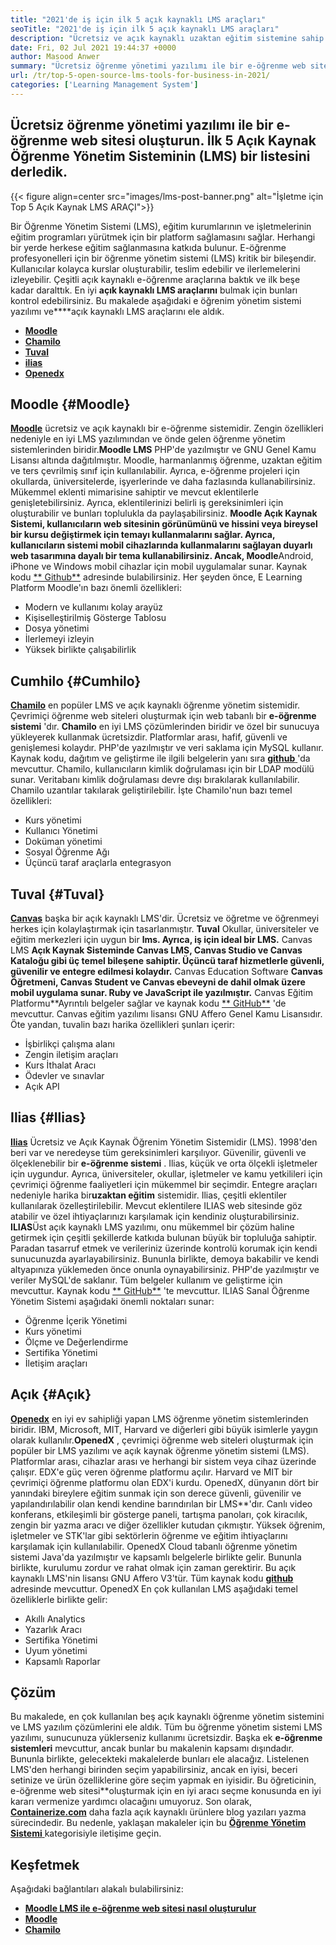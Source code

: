 ```yaml
---
title: "2021'de iş için ilk 5 açık kaynaklı LMS araçları" 
seoTitle: "2021'de iş için ilk 5 açık kaynaklı LMS araçları" 
description: "Ücretsiz ve açık kaynaklı uzaktan eğitim sistemine sahip bir e-öğrenme web sitesi oluşturun. Listeye göz atın ve iş için uygun e-öğrenme LM'lerini seçin." 
date: Fri, 02 Jul 2021 19:44:37 +0000
author: Masood Anwer
summary: "Ücretsiz öğrenme yönetimi yazılımı ile bir e-öğrenme web sitesi oluşturun. İlk 5 Açık Kaynak Öğrenme Yönetim Sisteminin (LMS) bir listesini derledik." 
url: /tr/top-5-open-source-lms-tools-for-business-in-2021/
categories: ['Learning Management System']
---
```


## Ücretsiz öğrenme yönetimi yazılımı ile bir e-öğrenme web sitesi oluşturun. İlk 5 Açık Kaynak Öğrenme Yönetim Sisteminin (LMS) bir listesini derledik.

{{< figure align=center src="images/lms-post-banner.png" alt="İşletme için Top 5 Açık Kaynak LMS ARAÇI">}}

Bir Öğrenme Yönetim Sistemi (LMS), eğitim kurumlarının ve işletmelerinin eğitim programları yürütmek için bir platform sağlamasını sağlar. Herhangi bir yerde herkese eğitim sağlanmasına katkıda bulunur. E-öğrenme profesyonelleri için bir öğrenme yönetim sistemi (LMS) kritik bir bileşendir. Kullanıcılar kolayca kurslar oluşturabilir, teslim edebilir ve ilerlemelerini izleyebilir. Çeşitli açık kaynaklı e-öğrenme araçlarına baktık ve ilk beşe kadar daralttık. En iyi **açık kaynaklı LMS araçlarını** bulmak için bunları kontrol edebilirsiniz.
Bu makalede aşağıdaki e öğrenim yönetim sistemi yazılımı ve****açık kaynaklı LMS araçlarını ele aldık.
* [ **Moodle** ][1]
* [ **Chamilo** ][2]
* [ **Tuval** ][3]
* [ **ilias** ][4]
* [ **Openedx** ][5]

## Moodle {#Moodle}

[ **Moodle**][6] ücretsiz ve açık kaynaklı bir e-öğrenme sistemidir. Zengin özellikleri nedeniyle en iyi LMS yazılımından ve önde gelen öğrenme yönetim sistemlerinden biridir.**Moodle LMS** PHP'de yazılmıştır ve GNU Genel Kamu Lisansı altında dağıtılmıştır. Moodle, harmanlanmış öğrenme, uzaktan eğitim ve ters çevrilmiş sınıf için kullanılabilir. Ayrıca, e-öğrenme projeleri için okullarda, üniversitelerde, işyerlerinde ve daha fazlasında kullanabilirsiniz. Mükemmel eklenti mimarisine sahiptir ve mevcut eklentilerle genişletebilirsiniz. Ayrıca, eklentilerinizi belirli iş gereksinimleri için oluşturabilir ve bunları toplulukla da paylaşabilirsiniz.
**Moodle Açık Kaynak **Sistemi, kullanıcıların web sitesinin görünümünü ve hissini veya bireysel bir kursu değiştirmek için temayı kullanmalarını sağlar. Ayrıca, kullanıcıların sistemi mobil cihazlarında kullanmalarını sağlayan duyarlı web tasarımına dayalı bir tema kullanabilirsiniz. Ancak,** Moodle**Android, iPhone ve Windows mobil cihazlar için mobil uygulamalar sunar. Kaynak kodu [** Github**][7] adresinde bulabilirsiniz.
Her şeyden önce, E Learning Platform Moodle'ın bazı önemli özellikleri:
  * Modern ve kullanımı kolay arayüz
  * Kişiselleştirilmiş Gösterge Tablosu
  * Dosya yönetimi
  * İlerlemeyi izleyin
  * Yüksek birlikte çalışabilirlik

## Cumhilo {#Cumhilo}

[ **Chamilo**][8] en popüler LMS ve açık kaynaklı öğrenme yönetim sistemidir. Çevrimiçi öğrenme web siteleri oluşturmak için web tabanlı bir **e-öğrenme sistemi** 'dır. **Chamilo** en iyi LMS çözümlerinden biridir ve özel bir sunucuya yükleyerek kullanmak ücretsizdir. Platformlar arası, hafif, güvenli ve genişlemesi kolaydır. PHP'de yazılmıştır ve veri saklama için MySQL kullanır. Kaynak kodu, dağıtım ve geliştirme ile ilgili belgelerin yanı sıra [**github** ][9] 'da mevcuttur. Chamilo, kullanıcıların kimlik doğrulaması için bir LDAP modülü sunar. Veritabanı kimlik doğrulaması devre dışı bırakılarak kullanılabilir. Chamilo uzantılar takılarak geliştirilebilir.
İşte Chamilo'nun bazı temel özellikleri:
  * Kurs yönetimi
  * Kullanıcı Yönetimi
  * Doküman yönetimi
  * Sosyal Öğrenme Ağı
  * Üçüncü taraf araçlarla entegrasyon

## Tuval {#Tuval}

[ **Canvas**][10] başka bir açık kaynaklı LMS'dir. Ücretsiz ve öğretme ve öğrenmeyi herkes için kolaylaştırmak için tasarlanmıştır. **Tuval** Okullar, üniversiteler ve eğitim merkezleri için uygun bir **lms. Ayrıca, iş için ideal bir LMS.** Canvas LMS **Açık Kaynak Sisteminde Canvas LMS, Canvas Studio ve Canvas Kataloğu gibi üç temel bileşene sahiptir. Üçüncü taraf hizmetlerle güvenli, güvenilir ve entegre edilmesi kolaydır.** Canvas Education Software **Canvas Öğretmeni, Canvas Student ve Canvas ebeveyni de dahil olmak üzere mobil uygulama sunar. Ruby ve JavaScript ile yazılmıştır.** Canvas Eğitim Platformu**Ayrıntılı belgeler sağlar ve kaynak kodu [** GitHub**][11] 'de mevcuttur. Canvas eğitim yazılımı lisansı GNU Affero Genel Kamu Lisansıdır.
Öte yandan, tuvalin bazı harika özellikleri şunları içerir:
  * İşbirlikçi çalışma alanı
  * Zengin iletişim araçları
  * Kurs İthalat Aracı
  * Ödevler ve sınavlar
  * Açık API

## Ilias {#Ilias}

[ **Ilias**][12] Ücretsiz ve Açık Kaynak Öğrenim Yönetim Sistemidir (LMS). 1998'den beri var ve neredeyse tüm gereksinimleri karşılıyor. Güvenilir, güvenli ve ölçeklenebilir bir **e-öğrenme sistemi** . Ilias, küçük ve orta ölçekli işletmeler için uygundur. Ayrıca, üniversiteler, okullar, işletmeler ve kamu yetkilileri için çevrimiçi öğrenme faaliyetleri için mükemmel bir seçimdir. Entegre araçları nedeniyle harika bir**uzaktan eğitim** sistemidir. Ilias, çeşitli eklentiler kullanılarak özelleştirilebilir. Mevcut eklentilere ILIAS web sitesinde göz atabilir ve özel ihtiyaçlarınızı karşılamak için kendiniz oluşturabilirsiniz.
**ILIAS**Üst açık kaynaklı LMS yazılımı, onu mükemmel bir çözüm haline getirmek için çeşitli şekillerde katkıda bulunan büyük bir topluluğa sahiptir. Paradan tasarruf etmek ve verileriniz üzerinde kontrolü korumak için kendi sunucunuzda ayarlayabilirsiniz. Bununla birlikte, demoya bakabilir ve kendi altyapınıza yüklemeden önce onunla oynayabilirsiniz. PHP'de yazılmıştır ve veriler MySQL'de saklanır. Tüm belgeler kullanım ve geliştirme için mevcuttur. Kaynak kodu [** GitHub**][13] 'te mevcuttur.
ILIAS Sanal Öğrenme Yönetim Sistemi aşağıdaki önemli noktaları sunar:
  * Öğrenme İçerik Yönetimi
  * Kurs yönetimi
  * Ölçme ve Değerlendirme
  * Sertifika Yönetimi
  * İletişim araçları

## Açık {#Açık}

[ **Openedx**][14] en iyi ev sahipliği yapan LMS öğrenme yönetim sistemlerinden biridir. IBM, Microsoft, MIT, Harvard ve diğerleri gibi büyük isimlerle yaygın olarak kullanılır.**OpenedX** , çevrimiçi öğrenme web siteleri oluşturmak için popüler bir LMS yazılımı ve açık kaynak öğrenme yönetim sistemi (LMS). Platformlar arası, cihazlar arası ve herhangi bir sistem veya cihaz üzerinde çalışır. EDX'e güç veren öğrenme platformu açılır. Harvard ve MIT bir çevrimiçi öğrenme platformu olan EDX'i kurdu. OpenedX, dünyanın dört bir yanındaki bireylere eğitim sunmak için son derece güvenli, güvenilir ve yapılandırılabilir olan kendi kendine barındırılan bir LMS**'dır.
Canlı video konferans, etkileşimli bir gösterge paneli, tartışma panoları, çok kiracılık, zengin bir yazma aracı ve diğer özellikler kutudan çıkmıştır. Yüksek öğrenim, işletmeler ve STK'lar gibi sektörlerin öğrenme ve eğitim ihtiyaçlarını karşılamak için kullanılabilir. OpenedX Cloud tabanlı öğrenme yönetim sistemi Java'da yazılmıştır ve kapsamlı belgelerle birlikte gelir. Bununla birlikte, kurulumu zordur ve rahat olmak için zaman gerektirir. Bu açık kaynaklı LMS'nin lisansı GNU Affero V3'tür. Tüm kaynak kodu [ **github** ][15] adresinde mevcuttur.
OpenedX En çok kullanılan LMS aşağıdaki temel özelliklerle birlikte gelir:
  * Akıllı Analytics
  * Yazarlık Aracı
  * Sertifika Yönetimi
  * Uyum yönetimi
  * Kapsamlı Raporlar

## Çözüm
Bu makalede, en çok kullanılan beş açık kaynaklı öğrenme yönetim sistemini ve LMS yazılım çözümlerini ele aldık. Tüm bu öğrenme yönetim sistemi LMS yazılımı, sunucunuza yüklerseniz kullanımı ücretsizdir. Başka ek **e-öğrenme sistemleri** mevcuttur, ancak bunlar bu makalenin kapsamı dışındadır. Bununla birlikte, gelecekteki makalelerde bunları ele alacağız. Listelenen LMS'den herhangi birinden seçim yapabilirsiniz, ancak en iyisi, beceri setinize ve ürün özelliklerine göre seçim yapmak en iyisidir. Bu öğreticinin, e-öğrenme web sitesi**oluşturmak için en iyi aracı seçme konusunda en iyi kararı vermenize yardımcı olacağını umuyoruz.
Son olarak, [ **Containerize.com**][16] daha fazla açık kaynaklı ürünlere blog yazıları yazma sürecindedir. Bu nedenle, yaklaşan makaleler için bu [**Öğrenme Yönetim Sistemi** ][17] kategorisiyle iletişime geçin.

## Keşfetmek
Aşağıdaki bağlantıları alakalı bulabilirsiniz:
* [ **Moodle LMS ile e-öğrenme web sitesi nasıl oluşturulur** ][18]
* [ **Moodle** ][19]
* [ **Chamilo** ][20]



[1]: #Moodle
[2]: #Chamilo
[3]: #Canvas
[4]: #ILIAS
[5]: #OpenEdx
[6]: https://moodle.org/
[7]: https://github.com/moodle/moodle
[8]: https://chamilo.org/en/
[9]: https://github.com/chamilo/chamilo-lms
[10]: https://www.instructure.com/canvas
[11]: https://github.com/instructure/canvas-lms
[12]: https://www.ilias.de/en/
[13]: https://github.com/ILIAS-eLearning/ILIAS
[14]: https://open.edx.org/
[15]: https://github.com/edx/edx-platform
[16]: https://containerize.com
[17]: https://blog.containerize.com/category/learning-management-system/
[18]: https://blog.containerize.com/learning-management-system/how-to-create-e-learning-platform-with-moodle-lms/
[19]: https://products.containerize.com/lms/moodle/
[20]: https://products.containerize.com/lms/chamilo/
